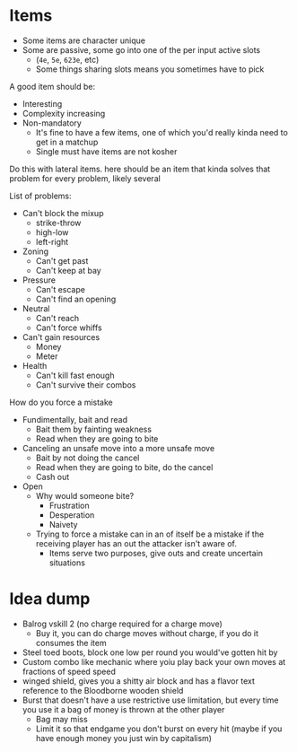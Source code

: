 # Items
- Some items are character unique
- Some are passive, some go into one of the per input active slots
	- (`4e`, `5e`, `623e`, etc)
	- Some things sharing slots means you sometimes have to pick

A good item should be:
- Interesting
- Complexity increasing
- Non-mandatory
	- It's fine to have a few items, one of which you'd really kinda need to get in a matchup
	- Single must have items are not kosher

Do this with lateral items. here should be an item that kinda solves that problem for every problem, likely several

List of problems:
- Can't block the mixup
	- strike-throw
	- high-low
	- left-right
- Zoning
	- Can't get past
	- Can't keep at bay
- Pressure
	- Can't escape
	- Can't find an opening
- Neutral
	- Can't reach
	- Can't force whiffs
- Can't gain resources
	- Money
	- Meter
- Health
	- Can't kill fast enough
	- Can't survive their combos

How do you force a mistake
- Fundimentally, bait and read
	- Bait them by fainting weakness
	- Read when they are going to bite
- Canceling an unsafe move into a more unsafe move
	- Bait by not doing the cancel
	- Read when they are going to bite, do the cancel
	- Cash out
- Open
	- Why would someone bite?
		- Frustration
		- Desperation
		- Naivety
	- Trying to force a mistake can in an of itself be a mistake if the receiving player has an out the attacker isn't aware of.
		- Items serve two purposes, give outs and create uncertain situations

# Idea dump
- Balrog vskill 2 (no charge required for a charge move)
	- Buy it, you can do charge moves without charge, if you do it consumes the item
- Steel toed boots, block one low per round you would've gotten hit by
- Custom combo like mechanic where yoiu play back your own moves at fractions of speed speed
- winged shield, gives you a shitty air block and has a flavor text reference to the Bloodborne wooden shield
- Burst that doesn't have a use restrictive use limitation, but every time you use it a bag of money is thrown at the other player
	- Bag may miss
	- Limit it so that endgame you don't burst on every hit (maybe if you have enough money you just win by capitalism)